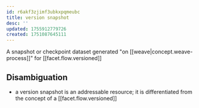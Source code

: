 ```yaml
---
id: r6akf3zjimf3ubkxpqmeubc
title: version snapshot
desc: ''
updated: 1755912779726
created: 1751087645111
---
```


A snapshot or checkpoint dataset generated "on [[weave|concept.weave-process]]" for [[facet.flow.versioned]]

## Disambiguation

- a version snapshot is an addressable resource; it is differentiated from the concept of a [[facet.flow.versioned]]
